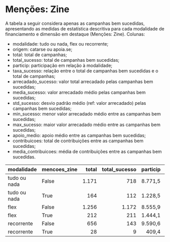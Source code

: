 # Menções: Zine

A tabela a seguir considera apenas as campanhas bem sucedidas, apresentando as medidas
de estatística descritiva para cada modalidade de financiamento e dimensão em destaque
(Menções: Zine). Colunas:
- modalidade: tudo ou nada, flex ou recorrente;
- origem: catarse ou apoia.se;
- total: total de campanhas;
- total_sucesso: total de campanhas bem sucedidas;
- particip: participação em relação à modalidade;
- taxa_sucesso: relação entre o total de campanhas bem sucedidas e o total de campanhas;
- arrecadado_sucesso: valor total arrecadado pelas campanhas bem sucedidas;
- media_sucesso: valor arrecadado médio pelas campanhas bem sucedidas;
- std_sucesso: desvio padrão médio (ref: valor arrecadado) pelas campanhas bem sucedidas;
- min_sucesso: menor valor arrecadado médio entre as campanhas bem sucedidas;
- max_sucesso: maior valor arrecadado médio entre as campanhas bem sucedidas;
- apoio_medio: apoio médio entre as campanhas bem sucedidas;
- contribuicoes: total de contribuições entre as campanhas bem sucedidas;
- media_contribuicoes: média de contribuições entre as campanhas bem sucedidas.


| modalidade   | mencoes_zine   |   total |   total_sucesso |   particip |   taxa_sucesso |   arrecadado_sucesso |   media_sucesso |   std_sucesso |   min_sucesso |   max_sucesso |   apoio_medio |   contribuicoes |   media_contribuicoes |
|:-------------|:---------------|--------:|----------------:|-----------:|---------------:|---------------------:|----------------:|--------------:|--------------:|--------------:|--------------:|----------------:|----------------------:|
| tudo ou nada | False          |    1.171 |             718 |     8.771,5 |         6.131,5 |          21.747.572,18 |        30.289,10 |      47.556,14 |         41,82 |     679.297,66 |         92,54 |          235.006 |                327,31 |
| tudo ou nada | True           |     164 |             112 |     1.228,5 |         6.829,3 |           2.315.707,64 |        20.675,96 |      20.218,38 |         54,54 |     161.153,63 |         81,12 |           28.547 |                254,88 |
| flex         | False          |    1.256 |            1.172 |     8.555,9 |         9.331,2 |          16.260.444,87 |        13.874,10 |      36.136,28 |         10,77 |     708.972,78 |         91,96 |          176.818 |                150,87 |
| flex         | True           |     212 |             211 |     1.444,1 |         9.952,8 |           2.101.687,07 |         9.960,60 |      16.847,68 |         35,53 |     200.069,51 |         78,34 |           26.828 |                127,15 |
| recorrente   | False          |     656 |             143 |     9.590,6 |         2.179,9 |             42.082,31 |          294,28 |        668,40 |          1,09 |       5.087,08 |         19,46 |            2.163 |                 15,13 |
| recorrente   | True           |      28 |               9 |      409,4 |         3.214,3 |              1.104,65 |          122,74 |        166,63 |          6,10 |        538,44 |         24,55 |              45 |                  5,00 |
